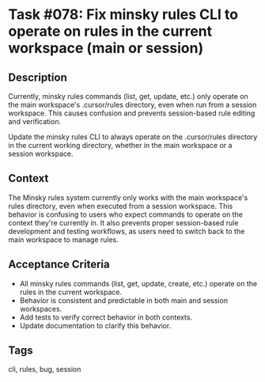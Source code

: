 # Task #078: Fix minsky rules CLI to operate on rules in the current workspace (main or session)

## Description

Currently, minsky rules commands (list, get, update, etc.) only operate on the main workspace's .cursor/rules directory, even when run from a session workspace. This causes confusion and prevents session-based rule editing and verification.

Update the minsky rules CLI to always operate on the .cursor/rules directory in the current working directory, whether in the main workspace or a session workspace.

## Context

The Minsky rules system currently only works with the main workspace's rules directory, even when executed from a session workspace. This behavior is confusing to users who expect commands to operate on the context they're currently in. It also prevents proper session-based rule development and testing workflows, as users need to switch back to the main workspace to manage rules.

## Acceptance Criteria

- All minsky rules commands (list, get, update, create, etc.) operate on the rules in the current workspace.
- Behavior is consistent and predictable in both main and session workspaces.
- Add tests to verify correct behavior in both contexts.
- Update documentation to clarify this behavior.

## Tags

cli, rules, bug, session
